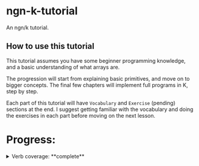 # ngn-k-tutorial
An ngn/k tutorial.

## How to use this tutorial

This tutorial assumes you have some beginner programming knowledge, and a basic understanding of what arrays are.

The progression will start from explaining basic primitives, and move on to bigger concepts. The final few chapters will implement full programs in K, step by step.

Each part of this tutorial will have `Vocabulary` and `Exercise` (pending) sections at the end. I suggest getting familiar with the vocabulary and doing the exercises in each part before moving on the next lesson.

# Progress:
<details>
<summary>Verb coverage: **complete**</summary>

 - [x] identity
 - [x] right
 - [x] plus
 - [x] flip
 - [x] product
 - [x] first
 - [x] minus
 - [x] subtract
 - [x] divide
 - [x] square root
 - [x] first
 - [x] multiply
 - [x] range, odometer
 - [x] keys
 - [x] create dict
 - [x] mod
 - [x] where
 - [x] min
 - [x] reverse
 - [x] max
 - [x] grade up
 - [x] lesser
 - [x] grade down
 - [x] greater
 - [x] group
 - [x] identity matrix
 - [x] equal
 - [x] not
 - [x] match
 - [x] enlist
 - [x] concat
 - [x] null?
 - [x] except
 - [x] fill
 - [x] length
 - [x] reshape
 - [x] floor
 - [x] lowercase
 - [x] drop
 - [x] delete
 - [x] cut
 - [x] string
 - [x] pad
 - [x] cast
 - [x] distinct
 - [x] random float
 - [x] find
 - [x] random
 - [x] at
 - [x] type
 - [x] dot
 - [x] eval
 - [x] values
 - [x] if
</details>